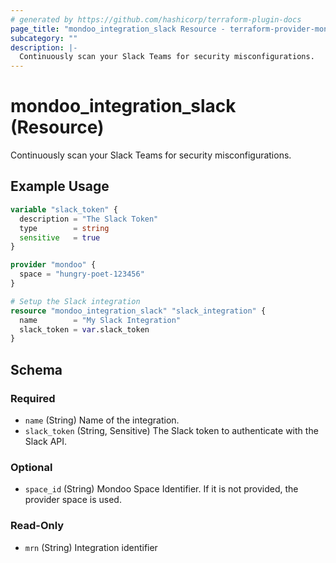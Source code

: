 ```yaml
---
# generated by https://github.com/hashicorp/terraform-plugin-docs
page_title: "mondoo_integration_slack Resource - terraform-provider-mondoo"
subcategory: ""
description: |-
  Continuously scan your Slack Teams for security misconfigurations.
---
```


# mondoo_integration_slack (Resource)

Continuously scan your Slack Teams for security misconfigurations.

## Example Usage

```terraform
variable "slack_token" {
  description = "The Slack Token"
  type        = string
  sensitive   = true
}

provider "mondoo" {
  space = "hungry-poet-123456"
}

# Setup the Slack integration
resource "mondoo_integration_slack" "slack_integration" {
  name        = "My Slack Integration"
  slack_token = var.slack_token
}
```

<!-- schema generated by tfplugindocs -->
## Schema

### Required

- `name` (String) Name of the integration.
- `slack_token` (String, Sensitive) The Slack token to authenticate with the Slack API.

### Optional

- `space_id` (String) Mondoo Space Identifier. If it is not provided, the provider space is used.

### Read-Only

- `mrn` (String) Integration identifier
